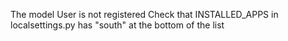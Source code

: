 The model User is not registered
	Check that INSTALLED_APPS in localsettings.py has "south" at the bottom of the list
